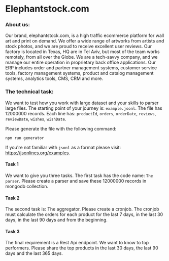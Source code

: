 # Elephantstock.com

### About us:

Our brand, elephantstock.com, is a high traffic ecommerce platform for wall art
and print on demand. We offer a wide range of artworks from artists and stock
photos, and we are proud to receive excellent user reviews. Our factory is
located in Texas, HQ are in Tel Aviv, but most of the team works remotely, from
all over the Globe. We are a tech-savvy company, and we manage our entire
operation in proprietary back office applications. Our ERP includes order and
partner management systems, customer service tools, factory management systems,
product and catalog management systems, analytics tools, CMS, CRM and more.

### The technical task:

We want to test how you work with large dataset and your skills to parser large
files. The starting point of your journey is: `example.jsonl`. The file has
12000000 records. Each line has: `productId`, `orders`, `orderDate`, `reviews`,
`reviewDate`, `wishes`, `wishDate`.

Please generate the file with the following command:

```
npm run generator
```

If you're not familiar with `jsonl` as a format please visit:
https://jsonlines.org/examples.

#### Task 1

We want to give you three tasks. The first task has the code name: `The parser`.
Please create a parser and save these 12000000 records in mongodb collection.

#### Task 2

The second task is: The aggregator. Please create a cronjob. The cronjob must
calculate the orders for each product for the last 7 days, in the last 30 days,
in the last 90 days and from the beginning.

#### Task 3

The final requirement is a Rest Api endpoint. We want to know to top performers.
Please share the top products in the last 30 days, the last 90 days and the last
365 days.
